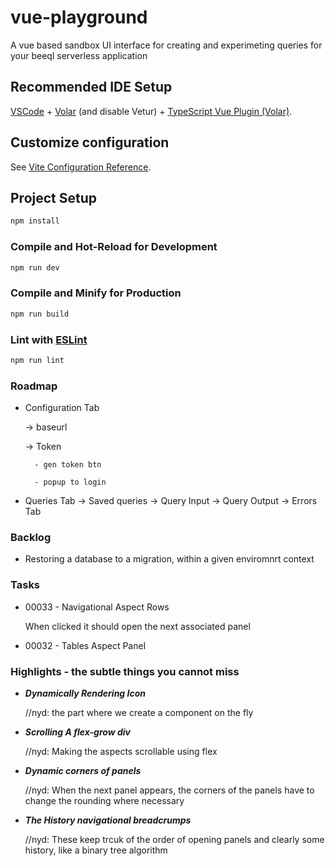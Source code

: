 # vue-playground
A vue based sandbox UI interface for creating and experimeting queries for your beeql serverless application

## Recommended IDE Setup

[VSCode](https://code.visualstudio.com/) + [Volar](https://marketplace.visualstudio.com/items?itemName=Vue.volar) (and disable Vetur) + [TypeScript Vue Plugin (Volar)](https://marketplace.visualstudio.com/items?itemName=Vue.vscode-typescript-vue-plugin).

## Customize configuration

See [Vite Configuration Reference](https://vitejs.dev/config/).

## Project Setup

```sh
npm install
```

### Compile and Hot-Reload for Development

```sh
npm run dev
```

### Compile and Minify for Production

```sh
npm run build
```

### Lint with [ESLint](https://eslint.org/)

```sh
npm run lint
```

### Roadmap

* Configuration Tab
    
    -> baseurl
    
    -> Token
        
        - gen token btn
        
        - popup to login 

* Queries Tab
    -> Saved queries 
    -> Query Input
    -> Query Output
    -> Errors Tab

### Backlog

* Restoring a database to a migration, within a given enviromnrt context

### Tasks

* 00033 - Navigational Aspect Rows
 
  When clicked it should open the next associated panel

* 00032 - Tables Aspect Panel

### Highlights - the subtle things you cannot miss

* ***Dynamically Rendering Icon***
  
  //nyd: the part where we create a component on the fly

* ***Scrolling A flex-grow div***
  
  //nyd: Making the aspects scrollable using flex

* ***Dynamic corners of panels***

  //nyd: When the next panel appears, the corners of the panels have to change the rounding where necessary

* ***The History navigational breadcrumps***

  //nyd: These keep trcuk of the order of opening panels and clearly some history, like a binary tree algorithm

